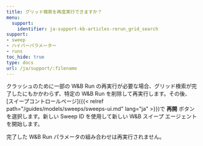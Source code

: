 ```yaml
---
title: グリッド検索を再度実行できますか？
menu:
  support:
    identifier: ja-support-kb-articles-rerun_grid_search
support:
- sweep
- ハイパーパラメーター
- runs
toc_hide: true
type: docs
url: /ja/support/:filename
---
```


クラッシュのために一部の W&B Run の再実行が必要な場合、グリッド検索が完了したにもかかわらず、特定の W&B Run を削除して再実行します。その後、[スイープコントロールページ]({{< relref path="/guides/models/sweeps/sweeps-ui.md" lang="ja" >}})で **再開** ボタンを選択します。新しい Sweep ID を使用して新しい W&B スイープ エージェントを開始します。

完了した W&B Run パラメータの組み合わせは再実行されません。